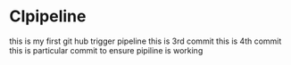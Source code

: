 # CIpipeline
this is my first git hub trigger pipeline 
this is 3rd commit
this is 4th commit
this is particular commit to ensure pipiline is working

